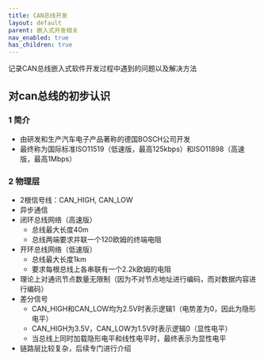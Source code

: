 ```yaml
---
title: CAN总线开发
layout: default
parent: 嵌入式开发相关
nav_enabled: true
has_children: true
---
```

记录CAN总线嵌入式软件开发过程中遇到的问题以及解决方法

## 对can总线的初步认识

### 1 简介
- 由研发和生产汽车电子产品著称的德国BOSCH公司开发
- 最终称为国际标准ISO11519（低速版，最高125kbps）和ISO11898（高速版，最高1Mbps）
### 2 物理层
- 2根信号线：CAN_HIGH, CAN_LOW
- 异步通信
- 闭环总线网络（高速版）
  - 总线最大长度40m
  - 总线两端要求并联一个120欧姆的终端电阻
- 开环总线网络（低速版）
  - 总线最大长度1km
  - 要求每根总线上各串联有一个2.2k欧姆的电阻
- 理论上对通讯节点数量无限制（因为不对节点地址进行编码，而对数据内容进行编码）
- 差分信号
  - CAN_HIGH和CAN_LOW均为2.5V时表示逻辑1（电势差为0，因此为隐形电平）
  - CAN_HIGH为3.5V，CAN_LOW为1.5V时表示逻辑0（显性电平）
  - 当总线上同时加载隐形电平和线性电平时，最终表示为显性电平
- 链路层比较复杂，后续专门进行介绍
